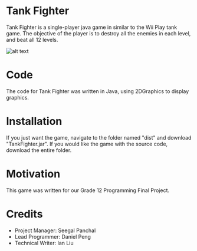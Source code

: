 # Tank Fighter
Tank Fighter is a single-player java game in similar to the Wii Play tank game. The objective of the player is to destroy all the enemies in each level, and beat all 12 levels.

![alt text](http://dpeng.me/TankFighter-Gameplay.png)

# Code
The code for Tank Fighter was written in Java, using 2DGraphics to display graphics.

# Installation
If you just want the game, navigate to the folder named "dist" and download "TankFighter.jar". If you would like the game with the source code, download the entire folder.

# Motivation
This game was written for our Grade 12 Programming Final Project.

# Credits
 - Project Manager: Seegal Panchal
 - Lead Programmer: Daniel Peng
 - Technical Writer: Ian Liu
